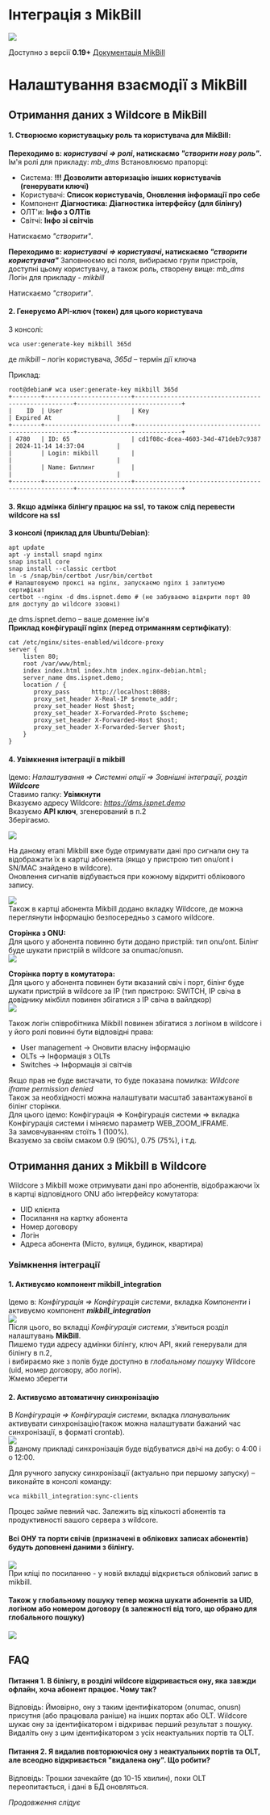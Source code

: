 # Інтеграція з MikBill
![](../assets/mikbill/mikbill.png)

Доступно з версії **0.19+**
[Документація MikBill](https://wiki.mikbill.pro/billing/wildcore)

# Налаштування взаємодії з MikBill

## Отримання даних з Wildcore в MikBill

#### 1. Створюємо користувацьку роль та користувача для MikBill:
**Переходимо в: _користувачі ⇒ ролі_, натискаємо _"створити нову роль"_.**
Ім'я ролі для прикладу: _mb_dms_
Встановлюємо прапорці:

- Система: **!!! Дозволити авторизацію інших користувачів (генерувати ключі)**
- Користувачі: **Список користувачів, Оновлення інформації про себе**
- Компонент **Діагностика: Діагностика інтерфейсу (для білінгу)**
- ОЛТ'и: **Інфо з ОЛТів**
- Світчі: **Інфо зі світчів**

Натискаємо _"створити"_.

**Переходимо в: _користувачі  ⇒ користувачі_, натискаємо _"створити користувача"_**
Заповнюємо всі поля, вибираємо групи пристроїв, доступні цьому користувачу, а також роль, створену вище: _mb_dms_
Логін для прикладу - _mikbill_

Натискаємо _"створити"_.

#### 2. Генеруємо API-ключ (токен) для цього користувача
З консолі:
```shell
wca user:generate-key mikbill 365d
```
де _mikbill_ – логін користувача, _365d_ – термін дії ключа

Приклад:
```shell
root@debian# wca user:generate-key mikbill 365d
+--------+------------------------+-----------------------------------------------------+-----------------------------+
|    ID  | User                   | Key                                                 | Expired At                  |
+--------+------------------------+-----------------------------------------------------+-----------------------------+
| 4780   | ID: 65                 | cd1f08c-dcea-4603-34d-471deb7c9387                  | 2024-11-14 14:37:04         |
|        | Login: mikbill         |                                                     |                             |
|        | Name: Биллинг          |                                                     |                             |
+--------+------------------------+-----------------------------------------------------+-----------------------------+
```

#### 3. Якщо адмінка білінгу працює на ssl, то також слід перевести wildcore на ssl
**З консолі (приклад для Ubuntu/Debian)**:

```shell 
apt update
apt -y install snapd nginx
snap install core
snap install --classic certbot
ln -s /snap/bin/certbot /usr/bin/certbot
# Налаштовуємо проксі на nginx, запускаємо nginx і запитуємо сертифікат
certbot --nginx -d dms.ispnet.demo # (не забуваємо відкрити порт 80 для доступу до wildcore ззовні)

```
де dms.ispnet.demo – ваше доменне ім'я       
**Приклад конфігурації nginx (перед отриманням сертифікату)**:
```shell
cat /etc/nginx/sites-enabled/wildcore-proxy
server {
	listen 80;
	root /var/www/html;
	index index.html index.htm index.nginx-debian.html;
	server_name dms.ispnet.demo;
    location / {
       proxy_pass      http://localhost:8088;
       proxy_set_header X-Real-IP $remote_addr;
       proxy_set_header Host $host;
       proxy_set_header X-Forwarded-Proto $scheme;
       proxy_set_header X-Forwarded-Host $host;
       proxy_set_header X-Forwarded-Server $host;
    }
}
```
#### 4. Увімкнення інтеграції в mikbill
Ідемо: _Налаштування ⇒ Системні опції ⇒ Зовнішні інтеграції, розділ **Wildcore**_      
Ставимо галку: **Увімкнути**      
Вказуємо адресу Wildcore: _https://dms.ispnet.demo_      
Вказуємо **API ключ**, згенерований в п.2      
Зберігаємо.

![](../assets/mikbill/wildcore_settings.jpg)     

На даному етапі Mikbill вже буде отримувати дані про сигнали ону та відображати їх в картці абонента (якщо у пристрою тип onu/ont і SN/MAC знайдено в wildcore).        
Оновлення сигналів відбувається при кожному відкритті облікового запису.


![](../assets/mikbill/wildcore_pon.jpg)             
Також в картці абонента Mikbill додано вкладку Wildcore, де можна переглянути інформацію безпосередньо з самого wildcore.

**Сторінка з ONU:**          
Для цього у абонента повинно бути додано пристрій: тип onu/ont. Білінг буде шукати пристрій в wildcore за onumac/onusn.          
![](../assets/mikbill/wildcore_card_pon.jpg)     


**Сторінка порту в комутатора:**      
Для цього у абонента повинен бути вказаний свіч і порт, білінг буде шукати пристрій в wildcore за IP (тип пристрою: SWITCH, IP свіча в довіднику мікбілл повинен збігатися з IP свіча в вайлдкор)      
![](../assets/mikbill/wildcore_card_switch.jpg)     

Також логін співробітника Mikbill повинен збігатися з логіном в wildcore і у його ролі повинні бути відповідні права:

- User management → Оновити власну інформацію
- OLTs → Інформація з OLTs
- Switches → Інформація зі світчів

Якщо прав не буде вистачати, то буде показана помилка:  _Wildcore iframe permission denied_      
Також за необхідності можна налаштувати масштаб завантажуваної в білінг сторінки.     
Для цього ідемо: Конфігурація ⇒ Конфігурація системи ⇒ вкладка Конфігурація системи і міняємо параметр WEB_ZOOM_IFRAME.    
За замовчуванням стоїть 1 (100%).      
Вказуємо за своїм смаком 0.9 (90%), 0.75 (75%), і т.д.


## Отримання даних з Mikbill в Wildcore

Wildcore з Mikbill може отримувати дані про абонентів, відображаючи їх в картці відповідного ONU або інтерфейсу комутатора:

- UID клієнта
- Посилання на картку абонента
- Номер договору
- Логін
- Адреса абонента (Місто, вулиця, будинок, квартира)


### Увімкнення інтеграції
#### 1. Активуємо компонент mikbill_integration
Ідемо в: _Конфігурація ⇒ Конфігурація системи_, вкладка _Компоненти_ і активуємо компонент _**mikbill_integration**_        
![](../assets/mikbill/wildcore_component_list.png)      
Після цього, во вкладці _Конфігурація системи_,  з'явиться розділ налаштувань **MikBill**.       
Пишемо туди адресу адмінки білінгу, ключ API, який генерували для білінгу в п.2,       
і вибираємо яке з полів буде доступно в _глобальному пошуку_ Wildcore (uid, номер договору, або логін).      
Жмемо зберегти

#### 2. Активуємо автоматичну синхронізацію
В _Конфігурація ⇒ Конфігурація системи_, вкладка  _планувальник_  активувати синхронізацію(також можна налаштувати бажаний час синхронізації, в форматі crontab).       
![](../assets/mikbill/schedule_rule.png)      
В даному прикладі синхронізація буде відбуватися двічі на добу: о 4:00 і о 12:00.

Для ручного запуску синхронізації (актуально при першому запуску) – виконайте в консолі команду:
```shell 
wca mikbill_integration:sync-clients
```     
Процес займе певний час. Залежить від кількості абонентів та продуктивності вашого сервера з wildcore.

#### Всі ОНУ та порти свічів (призначені в облікових записах абонентів) будуть доповнені даними з білінгу.
![](../assets/mikbill/storage_info_card.png)       
При кліці по посиланню - у новій вкладці відкриється обліковий запис в mikbill.

#### Також у глобальному пошуку тепер можна шукати абонентів за UID, логіном або номером договору (в залежності від того, що обрано для глобального пошуку)
![](../assets/mikbill/global_search.png)


## FAQ
#### Питання 1. В білінгу, в розділі wildcore відкривається ону, яка завжди офлайн, хоча абонент працює. Чому так?
Відповідь: Ймовірно, ону з таким ідентифікатором (onumac, onusn) присутня (або працювала раніше) на інших портах або OLT. Wildcore шукає ону за ідентифікатором і відкриває перший результат з пошуку. Видаліть ону з цим ідентифікатором з усіх неактуальних портів та OLT.

#### Питання 2. Я видалив повторюючіся ону з неактуальних портів та OLT, але всеодно відкривається "видалена ону". Що робити?
Відповідь: Трошки зачекайте (до 10-15 хвилин), поки OLT переопитається, і дані в БД оновляться.

_Продовження слідує_

